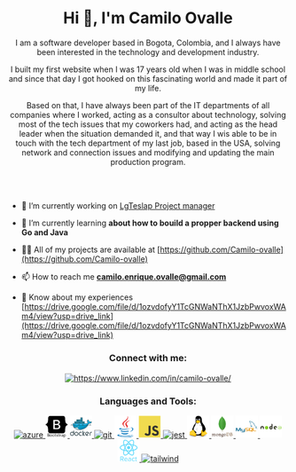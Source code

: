 <h1 align="center">Hi 👋, I'm Camilo Ovalle</h1>
<p align="center">I am a software developer based in Bogota, Colombia, and I always have been interested in the technology and development industry. </p>

<p align="center">I built my first website when I was 17 years old when I was in middle school and since that day I got hooked on this fascinating world and made it part of my life. </p>

<p align="center">Based on that, I have always been part of the IT departments of all companies where I worked, acting as a consultor about technology, solving most of the tech issues that my coworkers had, and acting as the head leader when the situation demanded it, and that way I wis able to be in touch with the tech department of my last job, based in the USA, solving network and connection issues and modifying and updating the main production program.</p>

<br>
<br>

- 🔭 I’m currently working on [LgTeslap Project manager](https://github.com/Camilo-ovalle/LgTeslap-Frontend.git)

- 🌱 I’m currently learning **about how to bouild a propper backend using Go and Java**

- 👨‍💻 All of my projects are available at [https://github.com/Camilo-ovalle](https://github.com/Camilo-ovalle)

- 📫 How to reach me **camilo.enrique.ovalle@gmail.com**

- 📄 Know about my experiences [https://drive.google.com/file/d/1ozvdofyY1TcGNWaNThX1JzbPwvoxWAm4/view?usp=drive_link](https://drive.google.com/file/d/1ozvdofyY1TcGNWaNThX1JzbPwvoxWAm4/view?usp=drive_link)

<h3 align="center">Connect with me:</h3>
<p align="center">
<a href="https://linkedin.com/in/https://www.linkedin.com/in/camilo-ovalle/" target="blank"><img align="center" src="https://raw.githubusercontent.com/rahuldkjain/github-profile-readme-generator/master/src/images/icons/Social/linked-in-alt.svg" alt="https://www.linkedin.com/in/camilo-ovalle/" height="30" width="40" /></a>
</p>

<h3 align="center">Languages and Tools:</h3>
<p align="center"> <a href="https://azure.microsoft.com/en-in/" target="_blank" rel="noreferrer"> <img src="https://www.vectorlogo.zone/logos/microsoft_azure/microsoft_azure-icon.svg" alt="azure" width="40" height="40"/> </a> <a href="https://getbootstrap.com" target="_blank" rel="noreferrer"> <img src="https://raw.githubusercontent.com/devicons/devicon/master/icons/bootstrap/bootstrap-plain-wordmark.svg" alt="bootstrap" width="40" height="40"/> </a> <a href="https://www.docker.com/" target="_blank" rel="noreferrer"> <img src="https://raw.githubusercontent.com/devicons/devicon/master/icons/docker/docker-original-wordmark.svg" alt="docker" width="40" height="40"/> </a> <a href="https://git-scm.com/" target="_blank" rel="noreferrer"> <img src="https://www.vectorlogo.zone/logos/git-scm/git-scm-icon.svg" alt="git" width="40" height="40"/> </a> <a href="https://www.java.com" target="_blank" rel="noreferrer"> <img src="https://raw.githubusercontent.com/devicons/devicon/master/icons/java/java-original.svg" alt="java" width="40" height="40"/> </a> <a href="https://developer.mozilla.org/en-US/docs/Web/JavaScript" target="_blank" rel="noreferrer"> <img src="https://raw.githubusercontent.com/devicons/devicon/master/icons/javascript/javascript-original.svg" alt="javascript" width="40" height="40"/> </a> <a href="https://jestjs.io" target="_blank" rel="noreferrer"> <img src="https://www.vectorlogo.zone/logos/jestjsio/jestjsio-icon.svg" alt="jest" width="40" height="40"/> </a> <a href="https://www.linux.org/" target="_blank" rel="noreferrer"> <img src="https://raw.githubusercontent.com/devicons/devicon/master/icons/linux/linux-original.svg" alt="linux" width="40" height="40"/> </a> <a href="https://www.mongodb.com/" target="_blank" rel="noreferrer"> <img src="https://raw.githubusercontent.com/devicons/devicon/master/icons/mongodb/mongodb-original-wordmark.svg" alt="mongodb" width="40" height="40"/> </a> <a href="https://www.mysql.com/" target="_blank" rel="noreferrer"> <img src="https://raw.githubusercontent.com/devicons/devicon/master/icons/mysql/mysql-original-wordmark.svg" alt="mysql" width="40" height="40"/> </a> <a href="https://nodejs.org" target="_blank" rel="noreferrer"> <img src="https://raw.githubusercontent.com/devicons/devicon/master/icons/nodejs/nodejs-original-wordmark.svg" alt="nodejs" width="40" height="40"/> </a> <a href="https://reactjs.org/" target="_blank" rel="noreferrer"> <img src="https://raw.githubusercontent.com/devicons/devicon/master/icons/react/react-original-wordmark.svg" alt="react" width="40" height="40"/> </a> <a href="https://tailwindcss.com/" target="_blank" rel="noreferrer"> <img src="https://www.vectorlogo.zone/logos/tailwindcss/tailwindcss-icon.svg" alt="tailwind" width="40" height="40"/> </a> </p>
